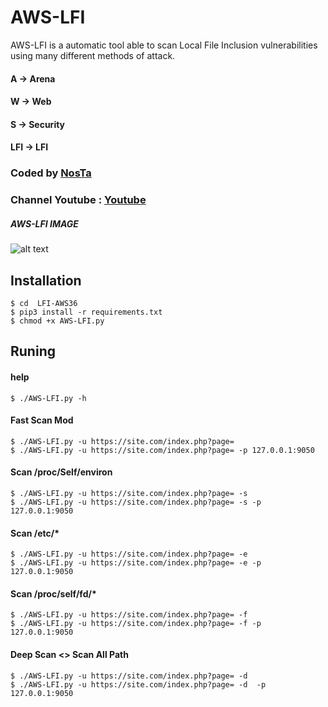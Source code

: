 # AWS-LFI

AWS-LFI is a  automatic tool able to scan  Local File Inclusion vulnerabilities using many different methods of attack.
#### A -> Arena  
#### W -> Web 
#### S -> Security 
#### LFI -> LFI

### Coded by [NosTa](https://t.me/NosTaMod)
### Channel Youtube : [Youtube](https://www.youtube.com/c/nostamod)

##### AWS-LFI IMAGE
![alt text](http://a.top4top.io/p_2113f3va81.png "AWS-LFI")






## Installation
``` 
$ cd  LFI-AWS36
$ pip3 install -r requirements.txt
$ chmod +x AWS-LFI.py 

```
## Runing

#### help
```
$ ./AWS-LFI.py -h
```
#### Fast Scan Mod
```
$ ./AWS-LFI.py -u https://site.com/index.php?page=
$ ./AWS-LFI.py -u https://site.com/index.php?page= -p 127.0.0.1:9050
```
#### Scan /proc/Self/environ
```
$ ./AWS-LFI.py -u https://site.com/index.php?page= -s 
$ ./AWS-LFI.py -u https://site.com/index.php?page= -s -p 127.0.0.1:9050
```
#### Scan /etc/*
```
$ ./AWS-LFI.py -u https://site.com/index.php?page= -e
$ ./AWS-LFI.py -u https://site.com/index.php?page= -e -p 127.0.0.1:9050
```
#### Scan /proc/self/fd/*
```
$ ./AWS-LFI.py -u https://site.com/index.php?page= -f
$ ./AWS-LFI.py -u https://site.com/index.php?page= -f -p 127.0.0.1:9050
```
#### Deep Scan <> Scan All Path
```
$ ./AWS-LFI.py -u https://site.com/index.php?page= -d
$ ./AWS-LFI.py -u https://site.com/index.php?page= -d  -p 127.0.0.1:9050
``` 

